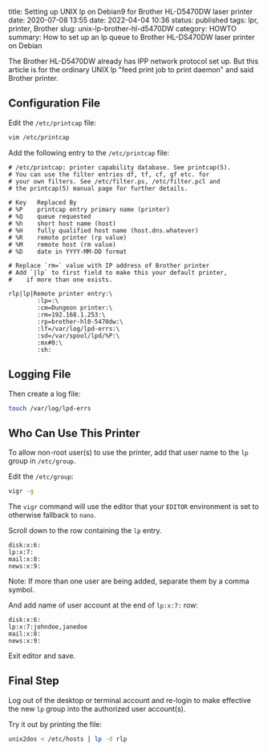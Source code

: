 title: Setting up UNIX lp on Debian9 for Brother HL-D5470DW laser printer
date: 2020-07-08 13:55
date: 2022-04-04 10:36
status: published
tags: lpr, printer, Brother
slug: unix-lp-brother-hl-d5470DW
category: HOWTO
summary: How to set up an lp queue to Brother HL-DS470DW laser printer on Debian


The Brother HL-D5470DW already has IPP network protocol set up.  But this
article is for the ordinary UNIX lp "feed print job to print daemon" and
said Brother printer.

Configuration File
------------------

Edit the `/etc/printcap` file:

```bash
vim /etc/printcap
```

Add the following entry to the `/etc/printcap` file:
```console
# /etc/printcap: printer capability database. See printcap(5).
# You can use the filter entries df, tf, cf, gf etc. for
# your own filters. See /etc/filter.ps, /etc/filter.pcl and
# the printcap(5) manual page for further details.

# Key   Replaced By
# %P    printcap entry primary name (printer)
# %Q    queue requested
# %h    short host name (host)
# %H    fully qualified host name (host.dns.whatever)
# %R    remote printer (rp value)
# %M    remote host (rm value)
# %D    date in YYYY-MM-DD format

# Replace `rm=` value with IP address of Brother printer
# Add `|lp` to first field to make this your default printer, 
#    if more than one exists.

rlp|lp|Remote printer entry:\
        :lp=:\
        :cm=Dungeon printer:\
        :rm=192.168.1.253:\
        :rp=brother-hl0-5470dw:\
        :lf=/var/log/lpd-errs:\
        :sd=/var/spool/lpd/%P:\
        :mx#0:\
        :sh:
```

Logging File
------------
Then create a log file:
```bash
touch /var/log/lpd-errs
```

Who Can Use This Printer
------------------------
To allow non-root user(s) to use the printer, add that user name to 
the `lp` group in `/etc/group`.

Edit the `/etc/group`:
```bash
vigr -g
```
The `vigr` command will use the editor that your `EDITOR` environment is set to
otherwise fallback to `nano`.

Scroll down to the row containing the `lp` entry.
```passwd
disk:x:6:
lp:x:7:
mail:x:8:
news:x:9:
```

Note: If more than one user are being added, separate them by a comma symbol.

And add name of user account at the end of `lp:x:7:` row:
```passwd
disk:x:6:
lp:x:7:johndoe,janedoe
mail:x:8:
news:x:9:
```

Exit editor and save.

Final Step
----------
Log out of the desktop or terminal account and re-login to make effective the
new `lp` group into the authorized user account(s).

Try it out by printing the file:

```bash
unix2dos < /etc/hosts | lp -d rlp
```
